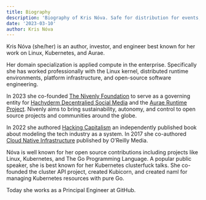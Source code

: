 ```yaml
---
title: Biography
description: 'Biography of Kris Nóva. Safe for distribution for events, publications, author engagements, and technical attribution.'
date: '2023-03-10'
author: Kris Nóva
---
```


Kris Nóva (she/her) is an author, investor, and engineer best known for her work on Linux, Kubernetes, and Aurae.

Her domain specialization is applied compute in the enterprise. Specifically she has worked professionally with the Linux kernel, distributed runtime environments, platform infrastructure, and open-source software engineering.

In 2023 she co-founded [The Nivenly Foundation](https://nivenly.org) to serve as a governing entity for [Hachyderm Decentralied Social Media](https://community.hachyderm.io) and the [Aurae Runtime Project](https://aurae.io). Nivenly aims to bring sustainability, autonomy, and control to open source projects and communities around the globe.

In 2022 she authored [Hacking Capitalism](https://hackingcapitalism.io) an independently published book about modeling the tech industry as a system. In 2017 she co-authored [Cloud Native Infrastructure](https://cnibook.info) published by O’Reilly Media.

Nóva is well known for her open source contributions including projects like Linux, Kubernetes, and The Go Programming Language. A popular public speaker, she is best known for her Kubernetes clusterfuck talks. She co-founded the cluster API project, created Kubicorn, and created naml for managing Kubernetes resources with pure Go.

Today she works as a Principal Engineer at GitHub.